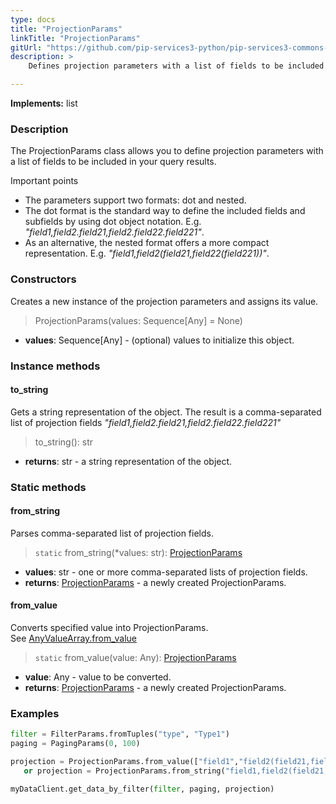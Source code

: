 ```yaml
---
type: docs
title: "ProjectionParams"
linkTitle: "ProjectionParams"
gitUrl: "https://github.com/pip-services3-python/pip-services3-commons-python"
description: > 
    Defines projection parameters with a list of fields to be included in the query results.

---
```


**Implements:** list

### Description

The ProjectionParams class allows you to define projection parameters with a list of fields to be included in your query results. 

Important points

- The parameters support two formats: dot and nested.
- The dot format is the standard way to define the included fields and subfields by using dot object notation. E.g. *"field1,field2.field21,field2.field22.field221"*.
- As an alternative, the nested format offers a more compact representation. E.g. *"field1,field2(field21,field22(field221))"*.

### Constructors
Creates a new instance of the projection parameters and assigns its value.

> ProjectionParams(values: Sequence[Any] = None)

- **values**: Sequence[Any] - (optional) values to initialize this object.

### Instance methods

#### to_string
Gets a string representation of the object.
The result is a comma-separated list of projection fields
*"field1,field2.field21,field2.field22.field221"*

> to_string(): str

- **returns**: str - a string representation of the object.

### Static methods

#### from_string
Parses comma-separated list of projection fields.

> `static` from_string(*values: str): [ProjectionParams]()

- **values**: str - one or more comma-separated lists of projection fields.
- **returns**: [ProjectionParams]() - a newly created ProjectionParams.

#### from_value
Converts specified value into ProjectionParams.  
See [AnyValueArray.from_value](../any_value_array/#from_value)

> `static` from_value(value: Any): [ProjectionParams]()

- **value**: Any -  value to be converted.
- **returns**: [ProjectionParams]() - a newly created ProjectionParams.

### Examples

```python
filter = FilterParams.fromTuples("type", "Type1")
paging = PagingParams(0, 100)

projection = ProjectionParams.from_value(["field1","field2(field21,field22)"])
   or projection = ProjectionParams.from_string("field1,field2(field21,field22)")

myDataClient.get_data_by_filter(filter, paging, projection)
```

